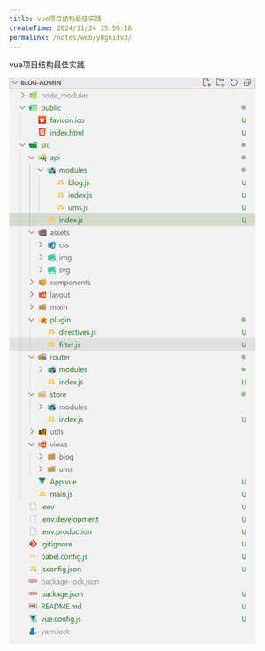 ```yaml
---
title: vue项目结构最佳实践
createTime: 2024/11/24 15:56:16
permalink: /notes/web/y8gkidv3/
---
```

vue项目结构最佳实践

![](_/20240123124216.png)